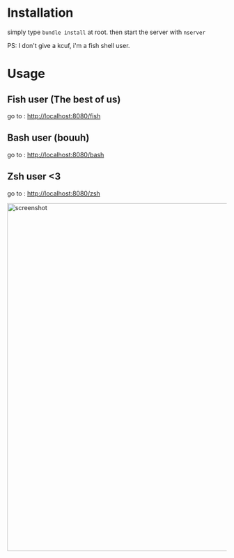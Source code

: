 # Installation

simply type ``bundle install`` at root.
then start the server with ``nserver``

PS: I don't give a kcuf, i'm a fish shell user.

# Usage

## Fish user (The best of us)

go to : [http://localhost:8080/fish](http://localhost:8080/fish)

## Bash user (bouuh)

go to : [http://localhost:8080/bash](http://localhost:8080/bash)

## Zsh user <3

go to : [http://localhost:8080/zsh](http://localhost:8080/zsh)

<img alt="screenshot" src="http://i.imgur.com/5rr9gmb.png" width=800 />
